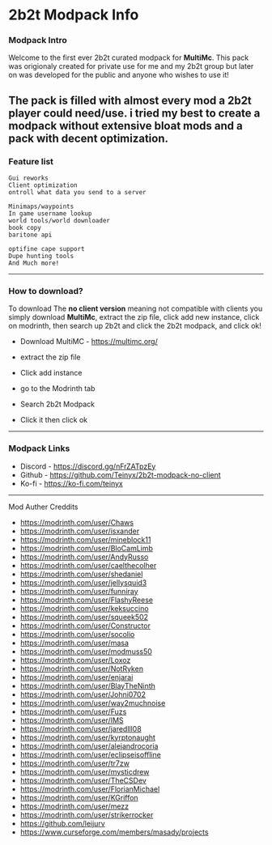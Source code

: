 
# 2b2t Modpack Info
### Modpack Intro
Welcome to the first ever 2b2t curated modpack for **MultiMc**.
This pack was origionaly created for private use for me and my 2b2t 
group but later on was developed for the public and anyone who wishes to
use it!

The pack is filled with almost every mod a 2b2t player could need/use. i tried my best to create a modpack
without extensive bloat mods and a pack with decent optimization.
---
### Feature list

    Gui reworks
    Client optimization
    ontroll what data you send to a server

    Minimaps/waypoints
    In game username lookup
    world tools/world downloader
    book copy
    baritone api

    optifine cape support
    Dupe hunting tools
    And Much more!
---
### How to download?
To download The **no client version** meaning not compatible with clients you simply
download **MultiMc**, extract the zip file, click add new instance, click on modrinth, then search up 2b2t and click the 
2b2t modpack, and click ok!

- Download MultiMC - https://multimc.org/
- extract the zip file

- Click add instance
- go to the Modrinth tab
- Search 2b2t Modpack
- Click it then click ok

---
### Modpack Links

- Discord - https://discord.gg/nFrZATpzEy
- Github - https://github.com/Teinyx/2b2t-modpack-no-client
- Ko-fi - https://ko-fi.com/teinyx

---

Mod Auther Creddits

- https://modrinth.com/user/Chaws
- https://modrinth.com/user/isxander
- https://modrinth.com/user/mineblock11
- https://modrinth.com/user/BloCamLimb
- https://modrinth.com/user/AndyRusso
- https://modrinth.com/user/caelthecolher
- https://modrinth.com/user/shedaniel
- https://modrinth.com/user/jellysquid3
- https://modrinth.com/user/funniray
- https://modrinth.com/user/FlashyReese
- https://modrinth.com/user/keksuccino
- https://modrinth.com/user/squeek502
- https://modrinth.com/user/Constructor
- https://modrinth.com/user/socolio
- https://modrinth.com/user/masa
- https://modrinth.com/user/modmuss50
- https://modrinth.com/user/Loxoz
- https://modrinth.com/user/NotRyken
- https://modrinth.com/user/enjarai
- https://modrinth.com/user/BlayTheNinth
- https://modrinth.com/user/Johni0702
- https://modrinth.com/user/way2muchnoise
- https://modrinth.com/user/Fuzs
- https://modrinth.com/user/IMS
- https://modrinth.com/user/jaredlll08
- https://modrinth.com/user/kyrptonaught
- https://modrinth.com/user/alejandrocoria
- https://modrinth.com/user/eclipseisoffline
- https://modrinth.com/user/tr7zw
- https://modrinth.com/user/mysticdrew
- https://modrinth.com/user/TheCSDev
- https://modrinth.com/user/FlorianMichael
- https://modrinth.com/user/KGriffon
- https://modrinth.com/user/mezz
- https://modrinth.com/user/strikerrocker
- https://github.com/leijurv
- https://www.curseforge.com/members/masady/projects

